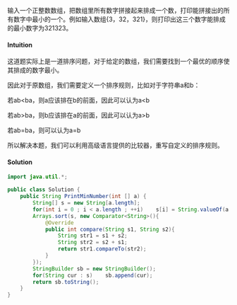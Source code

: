 输入一个正整数数组，把数组里所有数字拼接起来排成一个数，打印能拼接出的所有数字中最小的一个。例如输入数组{3，32，321}，则打印出这三个数字能排成的最小数字为321323。

#### Intuition

这道题实际上是一道排序问题，对于给定的数组，我们需要找到一个最优的顺序使其排成的数字最小。

因此对于原数组，我们需要定义一个排序规则，比如对于字符串a和b：

若ab<ba，则a应该排在b的前面，因此可以认为a<b

若ab>ba，则b应该排在a的前面，因此可以认为a>b

若ab=ba，则可以认为a=b

所以解决本题，我们可以利用高级语言提供的比较器，重写自定义的排序规则。

#### Solution

```java
import java.util.*;

public class Solution {
    public String PrintMinNumber(int [] a) {
        String[] s = new String[a.length];
        for(int i = 0 ; i < a.length ; ++i)    s[i] = String.valueOf(a[i]);
        Arrays.sort(s, new Comparator<String>(){
            @Override
            public int compare(String s1, String s2){
                String str1 = s1 + s2;
                String str2 = s2 + s1;
                return str1.compareTo(str2);
            }
        });
        StringBuilder sb = new StringBuilder();
        for(String cur : s)    sb.append(cur);
        return sb.toString();
    }
}
```

